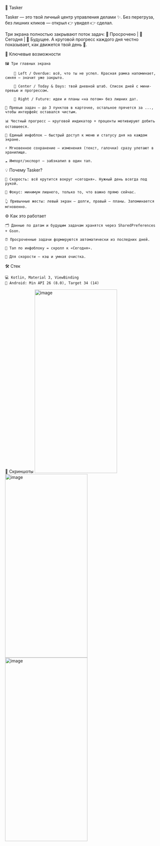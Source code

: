 🚀 Tasker

Tasker — это твой личный центр управления делами ✨.
Без перегруза, без лишних кликов — открыл 👉 увидел 👉 сделал.

Три экрана полностью закрывают поток задач:
📍 Просрочено | 📅 Сегодня | 🔮 Будущее.
А круговой прогресс каждого дня честно показывает, как движется твой день 💪.


🌟 Ключевые возможности

    🖼 Три главных экрана
    
        🔴 Left / Overdue: всё, что ты не успел. Красная рамка напоминает, синяя — значит уже закрыто.
    
        📅 Center / Today & Days: твой дневной штаб. Список дней с мини-превью и прогрессом.
    
        🔮 Right / Future: идеи и планы «на потом» без лишних дат.
    
    👀 Превью задач — до 3 пунктов в карточке, остальное прячется за ..., чтобы интерфейс оставался чистым.
    
    📊 Честный прогресс — круговой индикатор + проценты мотивируют добить оставшееся.
    
    📌 Единый инфоблок — быстрый доступ к меню и статусу дня на каждом экране.
    
    ⚡ Мгновенное сохранение — изменения (текст, галочки) сразу улетают в хранилище.
    
    ☁️ Импорт/экспорт — забэкапил в один тап.



💡 Почему Tasker?

    🚀 Скорость: всё крутится вокруг «сегодня». Нужный день всегда под рукой.
    
    🎯 Фокус: минимум лишнего, только то, что важно прямо сейчас.
    
    👆 Привычные жесты: левый экран — долги, правый — планы. Запоминается мгновенно.



⚙️ Как это работает

    🗂 Данные по датам и будущим задачам хранятся через SharedPreferences + Gson.
    
    ⏰ Просроченные задачи формируются автоматически из последних дней.
    
    📌 Тап по инфоблоку = скролл к «Сегодня».
    
    🚀 Для скорости — кэш и умная очистка.



🛠 Стек

    💻 Kotlin, Material 3, ViewBinding
    📱 Android: Min API 26 (8.0), Target 34 (14)

📸 Скриншоты
<img width="270" height="600" alt="image" src="https://github.com/user-attachments/assets/64ad1751-8ed7-4083-8e45-d76d32fc6aee" />
<img width="270" height="600" alt="image" src="https://github.com/user-attachments/assets/f8a7b282-771b-4e5e-bdd2-ec0ea66bff9b" />
<img width="270" height="600" alt="image" src="https://github.com/user-attachments/assets/7f1d30df-090f-4110-b7d0-9039ea1c3a9a" />
